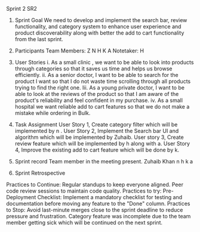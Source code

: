 Sprint 2 SR2

1. Sprint Goal
   We need to develop and implement the search bar, review functionality, and category system to enhance user experience and product discoverability along with better the add to cart functionality from the last sprint.

2. Participants
   Team Members:
   Z
   N
   H
   K
   A
   Notetaker: H

3. User Stories
   i. As a small clinic , we want to be able to look into products through categories so that it saves us time and helps us browse efficiently.
   ii. As a senior doctor, I want to be able to search for the product I want so that I do not waste time scrolling through all products trying to find the right one.
   Iii. As a young private doctor, I want to be able to look at the reviews of the product so that I am aware of the product's reliability and feel confident in my purchase.
   iv. As a small hospital we want reliable add to cart features so that we do not make a mistake while ordering in Bulk.

4. Task Assignment
   User Story 1, Create category filter which will be implemented by n .
   User Story 2, Implement the Search bar UI and algorithm which will be implemented by Zuhaib.
   User story 3, Create review feature which will be implemented by h along with a.
   User Story 4, Improve the existing add to cart feature which will be done by k.

5. Sprint record
   Team member in the meeting present.
   Zuhaib Khan
   n
   h
   k
   a

6. Sprint Retrospective

Practices to Continue:
Regular standups to keep everyone aligned.
Peer code review sessions to maintain code quality.
Practices to try:
Pre-Deployment Checklist:
Implement a mandatory checklist for testing and documentation before moving any feature to the "Done" column.
Practices to Stop:
Avoid last-minute merges close to the sprint deadline to reduce pressure and frustration.
Category feature was incomplete due to the team member getting sick which will be continued on the next sprint.
